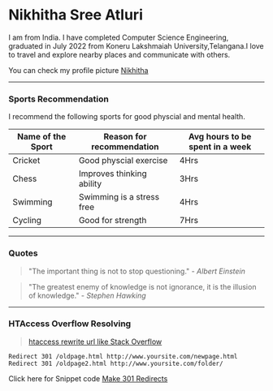 # Nikhitha Sree Atluri

I am from India. I have completed Computer Science Engineering, graduated in July 2022 from Koneru Lakshmaiah University,Telangana.I love to travel and explore nearby places and communicate with others.

You can check my profile picture [Nikhitha](nikki.jpeg)

****

### Sports Recommendation

I recommend the following sports for good physcial and mental health.

| Name of the Sport | Reason for recommendation | Avg hours to be spent in a week |
|-------------------|---------------------------|---------------------------------|
| Cricket           | Good physcial exercise    |  4Hrs                           |
| Chess             | Improves thinking ability | 3Hrs                            |
| Swimming          | Swimming is a stress free | 4Hrs                            |
| Cycling           | Good for strength         | 7Hrs                            |

---
### Quotes

>"The important thing is not to stop questioning." - *Albert Einstein*<br>

>"The greatest enemy of knowledge is not ignorance, it is the illusion of knowledge." - *Stephen Hawking*

-----
### HTAccess Overflow Resolving
>[htaccess rewrite url like Stack Overflow](https://stackoverflow.com/questions/22012045/htaccess-rewrite-url-like-stack-overflow)

```
Redirect 301 /oldpage.html http://www.yoursite.com/newpage.html
Redirect 301 /oldpage2.html http://www.yoursite.com/folder/
```
Click here for Snippet code [Make 301 Redirects](https://css-tricks.com/snippets/htaccess/301-redirects/)
